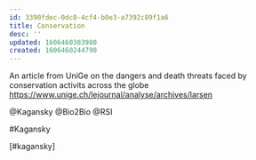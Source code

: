 ```yaml
---
id: 3390fdec-0dc0-4cf4-b0e3-a7392c89f1a6
title: Conservation
desc: ''
updated: 1606460383980
created: 1606460244790
---
```


An article from UniGe on the dangers and death threats faced by conservation activits across the globe
<https://www.unige.ch/lejournal/analyse/archives/larsen>

@Kagansky @Bio2Bio @RSI

#Kagansky

[#kagansky]
